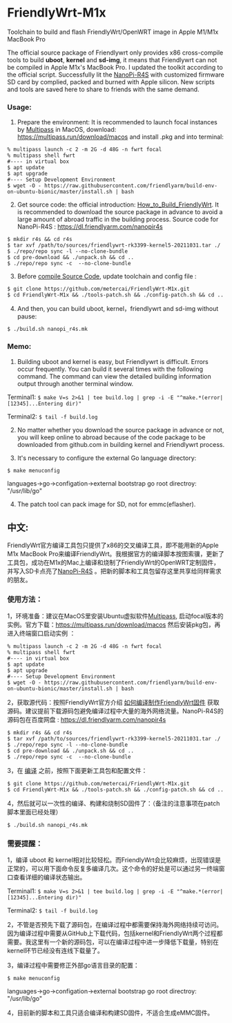 # FriendlyWrt-M1x
Toolchain to build and flash FriendlyWrt/OpenWRT image in Apple M1/M1x MacBook Pro

The official source package of Friendlywrt only provides x86 cross-compile tools to build **uboot**, **kernel** and **sd-img**, it means that Friendlywrt can not be compiled in Apple M1x's MacBook Pro. I updated the toolkit according to the official script. Successfully lit the [NanoPi-R4S](https://wiki.friendlyarm.com/wiki/index.php/NanoPi_R4S) with customized firmware SD card by complied, packed and burned with Apple silicon. New scripts and tools are saved here to share to friends with the same demand.

### Usage:
1. Prepare the environment: It is recommended to launch focal instances by [Multipass](https://github.com/canonical/multipass) in MacOS, download: https://multipass.run/download/macos and install .pkg and into terminal:
```
% multipass launch -c 2 -m 2G -d 48G -n fwrt focal
% multipass shell fwrt
#---- in virtual box
$ apt update
$ apt upgrade
#---- Setup Development Environment
$ wget -O - https://raw.githubusercontent.com/friendlyarm/build-env-on-ubuntu-bionic/master/install.sh | bash
```
2. Get source code: the official introduction: [How_to_Build_FriendlyWrt](https://wiki.friendlyarm.com/wiki/index.php/How_to_Build_FriendlyWrt#Get_Source_Code). It is recommended to download the source package in advance to avoid a large amount of abroad traffic in the building process. Source code for NanoPi-R4S : https://dl.friendlyarm.com/nanopir4s
```
$ mkdir r4s && cd r4s
$ tar xvf /path/to/sources/friendlywrt-rk3399-kernel5-20211031.tar ./
$ ./repo/repo sync -l --no-clone-bundle
$ cd pre-download && ./unpack.sh && cd ..
$ ./repo/repo sync -c  --no-clone-bundle
```
3. Before [compile Source Code](https://wiki.friendlyarm.com/wiki/index.php/How_to_Build_FriendlyWrt#Compile_Source_Code), update toolchain and config file :
```
$ git clone https://github.com/metercai/FriendlyWrt-M1x.git
$ cd FriendlyWrt-M1x && ./tools-patch.sh && ./config-patch.sh && cd ..
```
4. And then, you can build uboot, kernel，friendlywrt and sd-img without pause:

`$ ./build.sh nanopi_r4s.mk`

### Memo:
1. Building uboot and kernel is easy, but Friendlywrt is difficult. Errors occur frequently. You can build it several times with the following command. The command can view the detailed building information output through another terminal window.

Terminal1:
`$ make V=s 2>&1 | tee build.log | grep -i -E "^make.*(error|[12345]...Entering dir)"`

Terminal2:
`$ tail -f build.log`

2. No matter whether you download the source package in advance or not, you will keep online to abroad because of the code package to be downloaded from github.com in building kernel and Friendlywrt process.


3. It's necessary to configure the external Go language directory:

`$ make menuconfig`

languages->go->configation->external bootstrap go root directroy: "/usr/lib/go"

4. The patch tool can pack image for SD, not for emmc(eflasher).


## 中文:
FriendlyWrt官方编译工具包只提供了x86的交叉编译工具，即不能用新的Apple M1x MacBook Pro来编译FriendlyWrt。我根据官方的编译脚本按图索骥，更新了工具包，成功在M1x的Mac上编译和烧制了FriendlyWrt的OpenWRT定制固件，并写入SD卡点亮了[NanoPi-R4S](https://wiki.friendlyarm.com/wiki/index.php/NanoPi_R4S) 。把新的脚本和工具包留存这里共享给同样需求的朋友。

### 使用方法：

1，环境准备：建议在MacOS里安装Ubuntu虚拟软件[Multipass](https://github.com/canonical/multipass), 启动focal版本的实例。官方下载：https://multipass.run/download/macos 然后安装pkg包，再进入终端窗口启动实例 ：
```
% multipass launch -c 2 -m 2G -d 48G -n fwrt focal
% multipass shell fwrt
#---- in virtual box
$ apt update
$ apt upgrade
#---- Setup Development Environment
$ wget -O - https://raw.githubusercontent.com/friendlyarm/build-env-on-ubuntu-bionic/master/install.sh | bash
```
2，获取源代码：按照FriendlyWrt官方介绍 [如何编译制作FriendlyWrt固件](https://wiki.friendlyarm.com/wiki/index.php/How_to_Build_FriendlyWrt) 获取源码。建议提前下载源码包避免编译过程中大量的海外网络流量。NanoPi-R4S的源码包在百度网盘 : https://dl.friendlyarm.com/nanopir4s
```
$ mkdir r4s && cd r4s
$ tar xvf /path/to/sources/friendlywrt-rk3399-kernel5-20211031.tar ./
$ ./repo/repo sync -l --no-clone-bundle
$ cd pre-download && ./unpack.sh && cd ..
$ ./repo/repo sync -c  --no-clone-bundle
```
3，在 [编译](https://wiki.friendlyarm.com/wiki/index.php/How_to_Build_FriendlyWrt#Compile_Source_Code) 之前，按照下面更新工具包和配置文件：
```
$ git clone https://github.com/metercai/FriendlyWrt-M1x.git
$ cd FriendlyWrt-M1x && ./tools-patch.sh && ./config-patch.sh && cd ..
```
4，然后就可以一次性的编译、构建和烧制SD固件了：（备注的注意事项在patch脚本里面已经处理）

`$ ./build.sh nanopi_r4s.mk`

### 需要提醒：

1，编译 uboot 和 kernel相对比较轻松。而FriendlyWrt会比较麻烦，出现错误是正常的，可以用下面命令反复多编译几次。这个命令的好处是可以通过另一终端窗口查看详细的编译状态输出。

Terminal1: `$ make V=s 2>&1 | tee build.log | grep -i -E "^make.*(error|[12345]...Entering dir)"`

Terminal2: `$ tail -f build.log`

2，不管是否预先下载了源码包，在编译过程中都需要保持海外网络持续可访问。因为编译过程中需要从GitHub上下载代码，包括kernel和FriendlyWrt两个过程都需要。我这里有一个新的源码包，可以在编译过程中进一步降低下载量，特别在kernel环节已经没有连线下载量了。

3，编译过程中需要修正外部go语言目录的配置：

`$ make menuconfig`

languages->go->configation->external bootstrap go root directroy: "/usr/lib/go"

4，目前新的脚本和工具只适合编译和构建SD固件，不适合生成eMMC固件。


